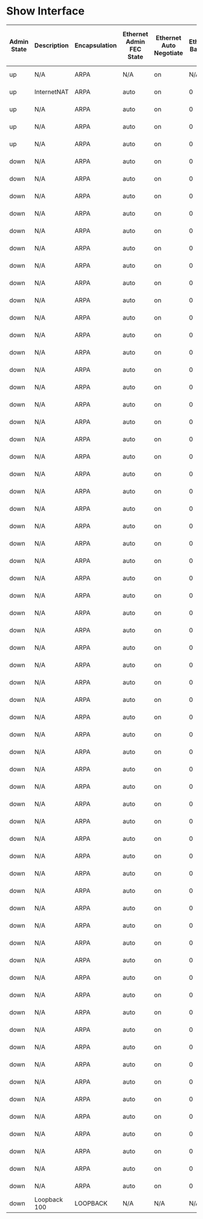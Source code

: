 # Show Interface
| Admin State | Description | Encapsulation | Ethernet Admin FEC State | Ethernet Auto Negotiate | Ethernet Babbles | Ethernet Bad Ethernet | Ethernet Bad Protocol | Ethernet Beacon | Ethernet BIA Address | Ethernet Bandwidth | Ethernet Clear Counters | Ethernet Collisions | Ethernet CRC | Ethernet Deferred | Ethernet Delay | Ethernet Dribble | Ethernet Duplex | Ethernet EEE State | Ethernet Ethertype | Ethernet Frame | Ethernet Giants | Ethernet MAC Address | Ethernet Hardware Description | Ethernet Ignored | Ethernet Input Flow Control | Ethernet Input Interface Down Drops | Ethernet Input Broadcast | Ethernet Input Bytes | Ethernet Input Discard | Ethernet Input Error | Ethernet Input Multicast | Ethernet Input Pause | Ethernet Input Packets | Ethernet Input Rate 1 Bits | Ethernet Input Rate 1 Packets | Ethernet Input Rate 1 Summary Bits | Ethernet Input Rate 1 Summary Packets | Ethernet Input Rate 2 Bits | Ethernet Input Rate 2 Packets | Ethernet Input Rate 2 Summary Bits | Ethernet Input Rate 2 Summary Packets | Ethernet Input Unicast | Ethernet IP Address | Ethernet IP Mask | Ethernet IP Prefix | Ethernet Jumbo Input Packets | Ethernet Jumbo Outpkts | Ethernet Late Collision | Ethernet Link Flapped | Ethernet Load Interval 1 RX | Ethernet Load Interval 1 TX | Ethernet Load Interval 2_RX | Ethernet Load Interval 2 TX | Ethernet Lost Carrier | Ethernet MDIX | Ethernet MTU | Ethernet No Buffer | Ethernet No Carrier | Ethernet Opereration FEC State | Ethernet Output Flow Control | Ethernet Output Broadcast | Ethernet Output Bytes | Ethernet Output Discard | Ethernet Output Error | Ethernet Output Multicast | Ethernet Output Pause | Ethernet Output Packets | Ethernet Output Rate 1 Bits | Ethernet Output Rate 1 Packets | Ethernet Output Rate 1 Summary Bits | Ethernet Output Rate 1 Summary Packets | Ethernet Output Rate 2 Bits | Ethernet Output Rate 2 Packets | Ethernet Output Rate 2 Summary Bits | Ethernet Output Rate 2 Summary Packets | Ethernet Output Unicast | Ethernet Overrun | Ethernet Reliability | Ethernet Reset Control | Ethernet Runts | Ethernet RX Load | Ethernet TX Load | Ethernet Speed | Ethernet Storm Support | Ethernet SWT Monitor | Ethernet Underrun | Ethernet Watchdog | Interface | Medium | Share State | State | Loopback Input Bytes | Loopback Input Compressed | Loopback Input Errors | Loopback Input FIFO | Loopback Input Frame | Loopback Input Multicast | Loopback Input Overrun | Loopback Input Packets | Loopback Output Bytes | Loopback Output Carriers | Loopback Output Collisions | Loopback Output Errors | Loopback Output FIFO | Loopback Output Packets | Loopback Output Underruns | VDC Level Input Average Bits | VDC Level Input Average Packets | VDC Level Input Broadcast | VDC Level Input Bytes | VDC Level Input Multicast | VDC Level Input Packets | VDC Level Input Unicast | VDC Level Output Average Bits | VDC Level Output Average Packets | VDC Level Output Broadcast | VDC Level Output Bytes | VDC Level Output Multicast | VDC Level Output Packets | VDC Level Output Unicast |
| ----------- | ----------- | ------------- | ------------------------ | ----------------------- | ---------------- | --------------------- | --------------------- | --------------- | -------------------- | ------------------ | ----------------------- | ------------------- | ------------ | ----------------- | -------------- | ---------------- | --------------- | ------------------ | ------------------ | -------------- | --------------- | -------------------- | ----------------------------- | ---------------- | --------------------------- | ----------------------------------- | ------------------------ | -------------------- | ---------------------- | -------------------- | ------------------------ | -------------------- | ---------------------- | -------------------------- | ----------------------------- | ---------------------------------- | ------------------------------------- | -------------------------- | ----------------------------- | ---------------------------------- | ------------------------------------- | ---------------------- | ------------------- | ---------------- | ------------------ | ---------------------------- | ---------------------- | ----------------------- | --------------------- | --------------------------- | --------------------------- | --------------------------- | --------------------------- | --------------------- | ------------- | ------------ | ------------------ | ------------------- | ------------------------------ | ---------------------------- | ------------------------- | --------------------- | ----------------------- | --------------------- | ------------------------- | --------------------- | ----------------------- | --------------------------- | ------------------------------ | ----------------------------------- | -------------------------------------- | --------------------------- | ------------------------------ | ----------------------------------- | -------------------------------------- | ----------------------- | ---------------- | -------------------- | ---------------------- | -------------- | ---------------- | ---------------- | -------------- | ---------------------- | -------------------- | ----------------- | ----------------- | --------- | ------ | ----------- | ----- | -------------------- | ------------------------- | --------------------- | ------------------- | -------------------- | ------------------------ | ---------------------- | ---------------------- | --------------------- | ------------------------ | -------------------------- | ---------------------- | -------------------- | ----------------------- | ------------------------- | ---------------------------- | ------------------------------- | ------------------------- | --------------------- | ------------------------- | ----------------------- | ----------------------- | ----------------------------- | -------------------------------- | -------------------------- | ---------------------- | -------------------------- | ------------------------ | ------------------------ |
| up | N/A | ARPA | N/A | on | N/A | N/A | N/A | N/A | 5254.0006.8d3e | 1000000 | N/A | N/A | N/A | N/A | 10 | N/A | full | N/A | 0x0000 | N/A | N/A | 5254.0006.8d3e | Ethernet | N/A | N/A | N/A | N/A | N/A | N/A | N/A | N/A | N/A | N/A | N/A | N/A | N/A | N/A | N/A | N/A | N/A | N/A | N/A | N/A | N/A | N/A | N/A | N/A | N/A | N/A | N/A | N/A | N/A | N/A | N/A | off | 1500 | N/A | N/A | N/A | N/A | N/A | N/A | N/A | N/A | N/A | N/A | N/A | N/A | N/A | N/A | N/A | N/A | N/A | N/A | N/A | N/A | N/A | 255 | N/A | N/A | 1 | 1 | 1000 Mb/s | N/A | N/A | N/A | N/A | mgmt0 | broadcast | N/A | up | N/A | N/A | N/A | N/A | N/A | N/A | N/A | N/A | N/A | N/A | N/A | N/A | N/A | N/A | N/A | 24 | 0 | 0 | 269834 | 1282 | 1282 | 0 | 24 | 0 | 0 | 253097 | 1115 | 1115 | 0 |
| up | InternetNAT | ARPA | auto | on | 0 | 0 | 0 | off | 5206.8d3e.0101 | 1000000 | never | 0 | 0 | 0 | 10 | 0 | full | n/a | 0x8100 | 0 | 0 | 5206.8d3e.1b08 | 100/1000/10000 Ethernet | 0 | off | 0 | 38 | 955789 | 0 | 0 | 0 | 0 | 784 | 81432 | 4 | 81.43 Kbps | 4 pps | 9272 | 0 | 9.27 Kbps | 0 pps | 746 | 192.168.255.138 | 24 | 192.168.255.0 | 174 | 0 | 0 | 18:29:02 | 30 | 30 | 300 | 300 | 0 | off | 1500 | 0 | 0 | off | off | 4 | 341170 | 0 | 0 | 1114 | 0 | 1833 | 3800 | 4 | 3.80 Kbps | 4 pps | 416 | 0 | 416 bps | 0 pps | 715 | 0 | 255 | 1 | 0 | 1 | 1 | 1000 Mb/s | 0 | off | 0 | 0 | Ethernet1/1 | broadcast | Dedicated | up | N/A | N/A | N/A | N/A | N/A | N/A | N/A | N/A | N/A | N/A | N/A | N/A | N/A | N/A | N/A | N/A | N/A | N/A | N/A | N/A | N/A | N/A | N/A | N/A | N/A | N/A | N/A | N/A | N/A |
| up | N/A | ARPA | auto | on | 0 | 0 | 0 | off | 5206.8d3e.0102 | 1000000 | never | 0 | 0 | 0 | 10 | 0 | full | n/a | 0x8100 | 0 | 0 | 5206.8d3e.0102 | 100/1000/10000 Ethernet | 0 | off | 0 | 0 | 0 | 0 | 0 | 0 | 0 | 0 | 0 | 0 | 0 bps | 0 pps | 0 | 0 | 0 bps | 0 pps | 0 | N/A | N/A | N/A | 0 | 0 | 0 | 18:29:01 | 30 | 30 | 300 | 300 | 0 | off | 1500 | 0 | 0 | off | off | 0 | 2262370 | 0 | 0 | 34457 | 0 | 34457 | 216 | 0 | 216 bps | 0 pps | 264 | 0 | 264 bps | 0 pps | 0 | 0 | 255 | 1 | 0 | 1 | 1 | 1000 Mb/s | 0 | off | 0 | 0 | Ethernet1/2 | broadcast | Dedicated | up | N/A | N/A | N/A | N/A | N/A | N/A | N/A | N/A | N/A | N/A | N/A | N/A | N/A | N/A | N/A | N/A | N/A | N/A | N/A | N/A | N/A | N/A | N/A | N/A | N/A | N/A | N/A | N/A | N/A |
| up | N/A | ARPA | auto | on | 0 | 0 | 0 | off | 5206.8d3e.0103 | 1000000 | never | 0 | 0 | 0 | 10 | 0 | full | n/a | 0x8100 | 0 | 0 | 5206.8d3e.0103 | 100/1000/10000 Ethernet | 0 | off | 0 | 0 | 0 | 0 | 0 | 0 | 0 | 0 | 0 | 0 | 0 bps | 0 pps | 0 | 0 | 0 bps | 0 pps | 0 | N/A | N/A | N/A | 0 | 0 | 0 | 18:29:01 | 30 | 30 | 300 | 300 | 0 | off | 1500 | 0 | 0 | off | off | 0 | 2262370 | 0 | 4294967313 | 34457 | 0 | 34457 | 216 | 0 | 216 bps | 0 pps | 264 | 0 | 264 bps | 0 pps | 0 | 0 | 189 | 1 | 0 | 1 | 1 | 1000 Mb/s | 0 | off | 0 | 0 | Ethernet1/3 | broadcast | Dedicated | up | N/A | N/A | N/A | N/A | N/A | N/A | N/A | N/A | N/A | N/A | N/A | N/A | N/A | N/A | N/A | N/A | N/A | N/A | N/A | N/A | N/A | N/A | N/A | N/A | N/A | N/A | N/A | N/A | N/A |
| up | N/A | ARPA | auto | on | 0 | 0 | 0 | off | 5206.8d3e.0104 | 10000000 | never | 0 | 0 | 0 | 10 | 0 | auto | n/a | 0x8100 | 0 | 0 | 5206.8d3e.0104 | 100/1000/10000 Ethernet | 0 | off | 0 | 0 | 0 | 0 | 0 | 0 | 0 | 0 | 0 | 0 | 0 bps | 0 pps | 0 | 0 | 0 bps | 0 pps | 0 | N/A | N/A | N/A | 0 | 0 | 0 | never | 0 | 0 | 0 | 0 | 0 | off | 1500 | 0 | 0 | off | off | 0 | 0 | 0 | 0 | 0 | 0 | 0 | 0 | 0 | 0 bps | 0 pps | 0 | 0 | 0 bps | 0 pps | 0 | 0 | 255 | 0 | 0 | 1 | 1 | auto-speed | 0 | off | 0 | 0 | Ethernet1/4 | broadcast | Dedicated | down | N/A | N/A | N/A | N/A | N/A | N/A | N/A | N/A | N/A | N/A | N/A | N/A | N/A | N/A | N/A | N/A | N/A | N/A | N/A | N/A | N/A | N/A | N/A | N/A | N/A | N/A | N/A | N/A | N/A |
| down | N/A | ARPA | auto | on | 0 | 0 | 0 | off | 5206.8d3e.0105 | 10000000 | never | 0 | 0 | 0 | 10 | 0 | auto | n/a | 0x8100 | 0 | 0 | 5206.8d3e.0105 | 100/1000/10000 Ethernet | 0 | off | 0 | 0 | 0 | 0 | 0 | 0 | 0 | 0 | 0 | 0 | 0 bps | 0 pps | 0 | 0 | 0 bps | 0 pps | 0 | N/A | N/A | N/A | 0 | 0 | 0 | never | 0 | 0 | 0 | 0 | 0 | off | 1500 | 0 | 0 | off | off | 0 | 0 | 0 | 0 | 0 | 0 | 0 | 0 | 0 | 0 bps | 0 pps | 0 | 0 | 0 bps | 0 pps | 0 | 0 | 255 | 0 | 0 | 1 | 1 | auto-speed | 0 | off | 0 | 0 | Ethernet1/5 | broadcast | Dedicated | down | N/A | N/A | N/A | N/A | N/A | N/A | N/A | N/A | N/A | N/A | N/A | N/A | N/A | N/A | N/A | N/A | N/A | N/A | N/A | N/A | N/A | N/A | N/A | N/A | N/A | N/A | N/A | N/A | N/A |
| down | N/A | ARPA | auto | on | 0 | 0 | 0 | off | 5206.8d3e.0106 | 10000000 | never | 0 | 0 | 0 | 10 | 0 | auto | n/a | 0x8100 | 0 | 0 | 5206.8d3e.0106 | 100/1000/10000 Ethernet | 0 | off | 0 | 0 | 0 | 0 | 0 | 0 | 0 | 0 | 0 | 0 | 0 bps | 0 pps | 0 | 0 | 0 bps | 0 pps | 0 | N/A | N/A | N/A | 0 | 0 | 0 | never | 0 | 0 | 0 | 0 | 0 | off | 1500 | 0 | 0 | off | off | 0 | 0 | 0 | 0 | 0 | 0 | 0 | 0 | 0 | 0 bps | 0 pps | 0 | 0 | 0 bps | 0 pps | 0 | 0 | 255 | 0 | 0 | 1 | 1 | auto-speed | 0 | off | 0 | 0 | Ethernet1/6 | broadcast | Dedicated | down | N/A | N/A | N/A | N/A | N/A | N/A | N/A | N/A | N/A | N/A | N/A | N/A | N/A | N/A | N/A | N/A | N/A | N/A | N/A | N/A | N/A | N/A | N/A | N/A | N/A | N/A | N/A | N/A | N/A |
| down | N/A | ARPA | auto | on | 0 | 0 | 0 | off | 5206.8d3e.0107 | 10000000 | never | 0 | 0 | 0 | 10 | 0 | auto | n/a | 0x8100 | 0 | 0 | 5206.8d3e.0107 | 100/1000/10000 Ethernet | 0 | off | 0 | 0 | 0 | 0 | 0 | 0 | 0 | 0 | 0 | 0 | 0 bps | 0 pps | 0 | 0 | 0 bps | 0 pps | 0 | N/A | N/A | N/A | 0 | 0 | 0 | never | 0 | 0 | 0 | 0 | 0 | off | 1500 | 0 | 0 | off | off | 0 | 0 | 0 | 0 | 0 | 0 | 0 | 0 | 0 | 0 bps | 0 pps | 0 | 0 | 0 bps | 0 pps | 0 | 0 | 255 | 0 | 0 | 1 | 1 | auto-speed | 0 | off | 0 | 0 | Ethernet1/7 | broadcast | Dedicated | down | N/A | N/A | N/A | N/A | N/A | N/A | N/A | N/A | N/A | N/A | N/A | N/A | N/A | N/A | N/A | N/A | N/A | N/A | N/A | N/A | N/A | N/A | N/A | N/A | N/A | N/A | N/A | N/A | N/A |
| down | N/A | ARPA | auto | on | 0 | 0 | 0 | off | 5206.8d3e.0108 | 10000000 | never | 0 | 0 | 0 | 10 | 0 | auto | n/a | 0x8100 | 0 | 0 | 5206.8d3e.0108 | 100/1000/10000 Ethernet | 0 | off | 0 | 0 | 0 | 0 | 0 | 0 | 0 | 0 | 0 | 0 | 0 bps | 0 pps | 0 | 0 | 0 bps | 0 pps | 0 | N/A | N/A | N/A | 0 | 0 | 0 | never | 0 | 0 | 0 | 0 | 0 | off | 1500 | 0 | 0 | off | off | 0 | 0 | 0 | 0 | 0 | 0 | 0 | 0 | 0 | 0 bps | 0 pps | 0 | 0 | 0 bps | 0 pps | 0 | 0 | 255 | 0 | 0 | 1 | 1 | auto-speed | 0 | off | 0 | 0 | Ethernet1/8 | broadcast | Dedicated | down | N/A | N/A | N/A | N/A | N/A | N/A | N/A | N/A | N/A | N/A | N/A | N/A | N/A | N/A | N/A | N/A | N/A | N/A | N/A | N/A | N/A | N/A | N/A | N/A | N/A | N/A | N/A | N/A | N/A |
| down | N/A | ARPA | auto | on | 0 | 0 | 0 | off | 5206.8d3e.0109 | 10000000 | never | 0 | 0 | 0 | 10 | 0 | auto | n/a | 0x8100 | 0 | 0 | 5206.8d3e.0109 | 100/1000/10000 Ethernet | 0 | off | 0 | 0 | 0 | 0 | 0 | 0 | 0 | 0 | 0 | 0 | 0 bps | 0 pps | 0 | 0 | 0 bps | 0 pps | 0 | N/A | N/A | N/A | 0 | 0 | 0 | never | 0 | 0 | 0 | 0 | 0 | off | 1500 | 0 | 0 | off | off | 0 | 0 | 0 | 0 | 0 | 0 | 0 | 0 | 0 | 0 bps | 0 pps | 0 | 0 | 0 bps | 0 pps | 0 | 0 | 255 | 0 | 0 | 1 | 1 | auto-speed | 0 | off | 0 | 0 | Ethernet1/9 | broadcast | Dedicated | down | N/A | N/A | N/A | N/A | N/A | N/A | N/A | N/A | N/A | N/A | N/A | N/A | N/A | N/A | N/A | N/A | N/A | N/A | N/A | N/A | N/A | N/A | N/A | N/A | N/A | N/A | N/A | N/A | N/A |
| down | N/A | ARPA | auto | on | 0 | 0 | 0 | off | 5206.8d3e.010a | 10000000 | never | 0 | 0 | 0 | 10 | 0 | auto | n/a | 0x8100 | 0 | 0 | 5206.8d3e.010a | 100/1000/10000 Ethernet | 0 | off | 0 | 0 | 0 | 0 | 0 | 0 | 0 | 0 | 0 | 0 | 0 bps | 0 pps | 0 | 0 | 0 bps | 0 pps | 0 | N/A | N/A | N/A | 0 | 0 | 0 | never | 0 | 0 | 0 | 0 | 0 | off | 1500 | 0 | 0 | off | off | 0 | 0 | 0 | 0 | 0 | 0 | 0 | 0 | 0 | 0 bps | 0 pps | 0 | 0 | 0 bps | 0 pps | 0 | 0 | 255 | 0 | 0 | 1 | 1 | auto-speed | 0 | off | 0 | 0 | Ethernet1/10 | broadcast | Dedicated | down | N/A | N/A | N/A | N/A | N/A | N/A | N/A | N/A | N/A | N/A | N/A | N/A | N/A | N/A | N/A | N/A | N/A | N/A | N/A | N/A | N/A | N/A | N/A | N/A | N/A | N/A | N/A | N/A | N/A |
| down | N/A | ARPA | auto | on | 0 | 0 | 0 | off | 5206.8d3e.010b | 10000000 | never | 0 | 0 | 0 | 10 | 0 | auto | n/a | 0x8100 | 0 | 0 | 5206.8d3e.010b | 100/1000/10000 Ethernet | 0 | off | 0 | 0 | 0 | 0 | 0 | 0 | 0 | 0 | 0 | 0 | 0 bps | 0 pps | 0 | 0 | 0 bps | 0 pps | 0 | N/A | N/A | N/A | 0 | 0 | 0 | never | 0 | 0 | 0 | 0 | 0 | off | 1500 | 0 | 0 | off | off | 0 | 0 | 0 | 0 | 0 | 0 | 0 | 0 | 0 | 0 bps | 0 pps | 0 | 0 | 0 bps | 0 pps | 0 | 0 | 255 | 0 | 0 | 1 | 1 | auto-speed | 0 | off | 0 | 0 | Ethernet1/11 | broadcast | Dedicated | down | N/A | N/A | N/A | N/A | N/A | N/A | N/A | N/A | N/A | N/A | N/A | N/A | N/A | N/A | N/A | N/A | N/A | N/A | N/A | N/A | N/A | N/A | N/A | N/A | N/A | N/A | N/A | N/A | N/A |
| down | N/A | ARPA | auto | on | 0 | 0 | 0 | off | 5206.8d3e.010c | 10000000 | never | 0 | 0 | 0 | 10 | 0 | auto | n/a | 0x8100 | 0 | 0 | 5206.8d3e.010c | 100/1000/10000 Ethernet | 0 | off | 0 | 0 | 0 | 0 | 0 | 0 | 0 | 0 | 0 | 0 | 0 bps | 0 pps | 0 | 0 | 0 bps | 0 pps | 0 | N/A | N/A | N/A | 0 | 0 | 0 | never | 0 | 0 | 0 | 0 | 0 | off | 1500 | 0 | 0 | off | off | 0 | 0 | 0 | 0 | 0 | 0 | 0 | 0 | 0 | 0 bps | 0 pps | 0 | 0 | 0 bps | 0 pps | 0 | 0 | 255 | 0 | 0 | 1 | 1 | auto-speed | 0 | off | 0 | 0 | Ethernet1/12 | broadcast | Dedicated | down | N/A | N/A | N/A | N/A | N/A | N/A | N/A | N/A | N/A | N/A | N/A | N/A | N/A | N/A | N/A | N/A | N/A | N/A | N/A | N/A | N/A | N/A | N/A | N/A | N/A | N/A | N/A | N/A | N/A |
| down | N/A | ARPA | auto | on | 0 | 0 | 0 | off | 5206.8d3e.010d | 10000000 | never | 0 | 0 | 0 | 10 | 0 | auto | n/a | 0x8100 | 0 | 0 | 5206.8d3e.010d | 100/1000/10000 Ethernet | 0 | off | 0 | 0 | 0 | 0 | 0 | 0 | 0 | 0 | 0 | 0 | 0 bps | 0 pps | 0 | 0 | 0 bps | 0 pps | 0 | N/A | N/A | N/A | 0 | 0 | 0 | never | 0 | 0 | 0 | 0 | 0 | off | 1500 | 0 | 0 | off | off | 0 | 0 | 0 | 0 | 0 | 0 | 0 | 0 | 0 | 0 bps | 0 pps | 0 | 0 | 0 bps | 0 pps | 0 | 0 | 255 | 0 | 0 | 1 | 1 | auto-speed | 0 | off | 0 | 0 | Ethernet1/13 | broadcast | Dedicated | down | N/A | N/A | N/A | N/A | N/A | N/A | N/A | N/A | N/A | N/A | N/A | N/A | N/A | N/A | N/A | N/A | N/A | N/A | N/A | N/A | N/A | N/A | N/A | N/A | N/A | N/A | N/A | N/A | N/A |
| down | N/A | ARPA | auto | on | 0 | 0 | 0 | off | 5206.8d3e.010e | 10000000 | never | 0 | 0 | 0 | 10 | 0 | auto | n/a | 0x8100 | 0 | 0 | 5206.8d3e.010e | 100/1000/10000 Ethernet | 0 | off | 0 | 0 | 0 | 0 | 0 | 0 | 0 | 0 | 0 | 0 | 0 bps | 0 pps | 0 | 0 | 0 bps | 0 pps | 0 | N/A | N/A | N/A | 0 | 0 | 0 | never | 0 | 0 | 0 | 0 | 0 | off | 1500 | 0 | 0 | off | off | 0 | 0 | 0 | 0 | 0 | 0 | 0 | 0 | 0 | 0 bps | 0 pps | 0 | 0 | 0 bps | 0 pps | 0 | 0 | 255 | 0 | 0 | 1 | 1 | auto-speed | 0 | off | 0 | 0 | Ethernet1/14 | broadcast | Dedicated | down | N/A | N/A | N/A | N/A | N/A | N/A | N/A | N/A | N/A | N/A | N/A | N/A | N/A | N/A | N/A | N/A | N/A | N/A | N/A | N/A | N/A | N/A | N/A | N/A | N/A | N/A | N/A | N/A | N/A |
| down | N/A | ARPA | auto | on | 0 | 0 | 0 | off | 5206.8d3e.010f | 10000000 | never | 0 | 0 | 0 | 10 | 0 | auto | n/a | 0x8100 | 0 | 0 | 5206.8d3e.010f | 100/1000/10000 Ethernet | 0 | off | 0 | 0 | 0 | 0 | 0 | 0 | 0 | 0 | 0 | 0 | 0 bps | 0 pps | 0 | 0 | 0 bps | 0 pps | 0 | N/A | N/A | N/A | 0 | 0 | 0 | never | 0 | 0 | 0 | 0 | 0 | off | 1500 | 0 | 0 | off | off | 0 | 0 | 0 | 0 | 0 | 0 | 0 | 0 | 0 | 0 bps | 0 pps | 0 | 0 | 0 bps | 0 pps | 0 | 0 | 255 | 0 | 0 | 1 | 1 | auto-speed | 0 | off | 0 | 0 | Ethernet1/15 | broadcast | Dedicated | down | N/A | N/A | N/A | N/A | N/A | N/A | N/A | N/A | N/A | N/A | N/A | N/A | N/A | N/A | N/A | N/A | N/A | N/A | N/A | N/A | N/A | N/A | N/A | N/A | N/A | N/A | N/A | N/A | N/A |
| down | N/A | ARPA | auto | on | 0 | 0 | 0 | off | 5206.8d3e.0110 | 10000000 | never | 0 | 0 | 0 | 10 | 0 | auto | n/a | 0x8100 | 0 | 0 | 5206.8d3e.0110 | 100/1000/10000 Ethernet | 0 | off | 0 | 0 | 0 | 0 | 0 | 0 | 0 | 0 | 0 | 0 | 0 bps | 0 pps | 0 | 0 | 0 bps | 0 pps | 0 | N/A | N/A | N/A | 0 | 0 | 0 | never | 0 | 0 | 0 | 0 | 0 | off | 1500 | 0 | 0 | off | off | 0 | 0 | 0 | 0 | 0 | 0 | 0 | 0 | 0 | 0 bps | 0 pps | 0 | 0 | 0 bps | 0 pps | 0 | 0 | 255 | 0 | 0 | 1 | 1 | auto-speed | 0 | off | 0 | 0 | Ethernet1/16 | broadcast | Dedicated | down | N/A | N/A | N/A | N/A | N/A | N/A | N/A | N/A | N/A | N/A | N/A | N/A | N/A | N/A | N/A | N/A | N/A | N/A | N/A | N/A | N/A | N/A | N/A | N/A | N/A | N/A | N/A | N/A | N/A |
| down | N/A | ARPA | auto | on | 0 | 0 | 0 | off | 5206.8d3e.0111 | 10000000 | never | 0 | 0 | 0 | 10 | 0 | auto | n/a | 0x8100 | 0 | 0 | 5206.8d3e.0111 | 100/1000/10000 Ethernet | 0 | off | 0 | 0 | 0 | 0 | 0 | 0 | 0 | 0 | 0 | 0 | 0 bps | 0 pps | 0 | 0 | 0 bps | 0 pps | 0 | N/A | N/A | N/A | 0 | 0 | 0 | never | 0 | 0 | 0 | 0 | 0 | off | 1500 | 0 | 0 | off | off | 0 | 0 | 0 | 0 | 0 | 0 | 0 | 0 | 0 | 0 bps | 0 pps | 0 | 0 | 0 bps | 0 pps | 0 | 0 | 255 | 0 | 0 | 1 | 1 | auto-speed | 0 | off | 0 | 0 | Ethernet1/17 | broadcast | Dedicated | down | N/A | N/A | N/A | N/A | N/A | N/A | N/A | N/A | N/A | N/A | N/A | N/A | N/A | N/A | N/A | N/A | N/A | N/A | N/A | N/A | N/A | N/A | N/A | N/A | N/A | N/A | N/A | N/A | N/A |
| down | N/A | ARPA | auto | on | 0 | 0 | 0 | off | 5206.8d3e.0112 | 10000000 | never | 0 | 0 | 0 | 10 | 0 | auto | n/a | 0x8100 | 0 | 0 | 5206.8d3e.0112 | 100/1000/10000 Ethernet | 0 | off | 0 | 0 | 0 | 0 | 0 | 0 | 0 | 0 | 0 | 0 | 0 bps | 0 pps | 0 | 0 | 0 bps | 0 pps | 0 | N/A | N/A | N/A | 0 | 0 | 0 | never | 0 | 0 | 0 | 0 | 0 | off | 1500 | 0 | 0 | off | off | 0 | 0 | 0 | 0 | 0 | 0 | 0 | 0 | 0 | 0 bps | 0 pps | 0 | 0 | 0 bps | 0 pps | 0 | 0 | 255 | 0 | 0 | 1 | 1 | auto-speed | 0 | off | 0 | 0 | Ethernet1/18 | broadcast | Dedicated | down | N/A | N/A | N/A | N/A | N/A | N/A | N/A | N/A | N/A | N/A | N/A | N/A | N/A | N/A | N/A | N/A | N/A | N/A | N/A | N/A | N/A | N/A | N/A | N/A | N/A | N/A | N/A | N/A | N/A |
| down | N/A | ARPA | auto | on | 0 | 0 | 0 | off | 5206.8d3e.0113 | 10000000 | never | 0 | 0 | 0 | 10 | 0 | auto | n/a | 0x8100 | 0 | 0 | 5206.8d3e.0113 | 100/1000/10000 Ethernet | 0 | off | 0 | 0 | 0 | 0 | 0 | 0 | 0 | 0 | 0 | 0 | 0 bps | 0 pps | 0 | 0 | 0 bps | 0 pps | 0 | N/A | N/A | N/A | 0 | 0 | 0 | never | 0 | 0 | 0 | 0 | 0 | off | 1500 | 0 | 0 | off | off | 0 | 0 | 0 | 0 | 0 | 0 | 0 | 0 | 0 | 0 bps | 0 pps | 0 | 0 | 0 bps | 0 pps | 0 | 0 | 255 | 0 | 0 | 1 | 1 | auto-speed | 0 | off | 0 | 0 | Ethernet1/19 | broadcast | Dedicated | down | N/A | N/A | N/A | N/A | N/A | N/A | N/A | N/A | N/A | N/A | N/A | N/A | N/A | N/A | N/A | N/A | N/A | N/A | N/A | N/A | N/A | N/A | N/A | N/A | N/A | N/A | N/A | N/A | N/A |
| down | N/A | ARPA | auto | on | 0 | 0 | 0 | off | 5206.8d3e.0114 | 10000000 | never | 0 | 0 | 0 | 10 | 0 | auto | n/a | 0x8100 | 0 | 0 | 5206.8d3e.0114 | 100/1000/10000 Ethernet | 0 | off | 0 | 0 | 0 | 0 | 0 | 0 | 0 | 0 | 0 | 0 | 0 bps | 0 pps | 0 | 0 | 0 bps | 0 pps | 0 | N/A | N/A | N/A | 0 | 0 | 0 | never | 0 | 0 | 0 | 0 | 0 | off | 1500 | 0 | 0 | off | off | 0 | 0 | 0 | 0 | 0 | 0 | 0 | 0 | 0 | 0 bps | 0 pps | 0 | 0 | 0 bps | 0 pps | 0 | 0 | 255 | 0 | 0 | 1 | 1 | auto-speed | 0 | off | 0 | 0 | Ethernet1/20 | broadcast | Dedicated | down | N/A | N/A | N/A | N/A | N/A | N/A | N/A | N/A | N/A | N/A | N/A | N/A | N/A | N/A | N/A | N/A | N/A | N/A | N/A | N/A | N/A | N/A | N/A | N/A | N/A | N/A | N/A | N/A | N/A |
| down | N/A | ARPA | auto | on | 0 | 0 | 0 | off | 5206.8d3e.0115 | 10000000 | never | 0 | 0 | 0 | 10 | 0 | auto | n/a | 0x8100 | 0 | 0 | 5206.8d3e.0115 | 100/1000/10000 Ethernet | 0 | off | 0 | 0 | 0 | 0 | 0 | 0 | 0 | 0 | 0 | 0 | 0 bps | 0 pps | 0 | 0 | 0 bps | 0 pps | 0 | N/A | N/A | N/A | 0 | 0 | 0 | never | 0 | 0 | 0 | 0 | 0 | off | 1500 | 0 | 0 | off | off | 0 | 0 | 0 | 0 | 0 | 0 | 0 | 0 | 0 | 0 bps | 0 pps | 0 | 0 | 0 bps | 0 pps | 0 | 0 | 255 | 0 | 0 | 1 | 1 | auto-speed | 0 | off | 0 | 0 | Ethernet1/21 | broadcast | Dedicated | down | N/A | N/A | N/A | N/A | N/A | N/A | N/A | N/A | N/A | N/A | N/A | N/A | N/A | N/A | N/A | N/A | N/A | N/A | N/A | N/A | N/A | N/A | N/A | N/A | N/A | N/A | N/A | N/A | N/A |
| down | N/A | ARPA | auto | on | 0 | 0 | 0 | off | 5206.8d3e.0116 | 10000000 | never | 0 | 0 | 0 | 10 | 0 | auto | n/a | 0x8100 | 0 | 0 | 5206.8d3e.0116 | 100/1000/10000 Ethernet | 0 | off | 0 | 0 | 0 | 0 | 0 | 0 | 0 | 0 | 0 | 0 | 0 bps | 0 pps | 0 | 0 | 0 bps | 0 pps | 0 | N/A | N/A | N/A | 0 | 0 | 0 | never | 0 | 0 | 0 | 0 | 0 | off | 1500 | 0 | 0 | off | off | 0 | 0 | 0 | 0 | 0 | 0 | 0 | 0 | 0 | 0 bps | 0 pps | 0 | 0 | 0 bps | 0 pps | 0 | 0 | 255 | 0 | 0 | 1 | 1 | auto-speed | 0 | off | 0 | 0 | Ethernet1/22 | broadcast | Dedicated | down | N/A | N/A | N/A | N/A | N/A | N/A | N/A | N/A | N/A | N/A | N/A | N/A | N/A | N/A | N/A | N/A | N/A | N/A | N/A | N/A | N/A | N/A | N/A | N/A | N/A | N/A | N/A | N/A | N/A |
| down | N/A | ARPA | auto | on | 0 | 0 | 0 | off | 5206.8d3e.0117 | 10000000 | never | 0 | 0 | 0 | 10 | 0 | auto | n/a | 0x8100 | 0 | 0 | 5206.8d3e.0117 | 100/1000/10000 Ethernet | 0 | off | 0 | 0 | 0 | 0 | 0 | 0 | 0 | 0 | 0 | 0 | 0 bps | 0 pps | 0 | 0 | 0 bps | 0 pps | 0 | N/A | N/A | N/A | 0 | 0 | 0 | never | 0 | 0 | 0 | 0 | 0 | off | 1500 | 0 | 0 | off | off | 0 | 0 | 0 | 0 | 0 | 0 | 0 | 0 | 0 | 0 bps | 0 pps | 0 | 0 | 0 bps | 0 pps | 0 | 0 | 255 | 0 | 0 | 1 | 1 | auto-speed | 0 | off | 0 | 0 | Ethernet1/23 | broadcast | Dedicated | down | N/A | N/A | N/A | N/A | N/A | N/A | N/A | N/A | N/A | N/A | N/A | N/A | N/A | N/A | N/A | N/A | N/A | N/A | N/A | N/A | N/A | N/A | N/A | N/A | N/A | N/A | N/A | N/A | N/A |
| down | N/A | ARPA | auto | on | 0 | 0 | 0 | off | 5206.8d3e.0118 | 10000000 | never | 0 | 0 | 0 | 10 | 0 | auto | n/a | 0x8100 | 0 | 0 | 5206.8d3e.0118 | 100/1000/10000 Ethernet | 0 | off | 0 | 0 | 0 | 0 | 0 | 0 | 0 | 0 | 0 | 0 | 0 bps | 0 pps | 0 | 0 | 0 bps | 0 pps | 0 | N/A | N/A | N/A | 0 | 0 | 0 | never | 0 | 0 | 0 | 0 | 0 | off | 1500 | 0 | 0 | off | off | 0 | 0 | 0 | 0 | 0 | 0 | 0 | 0 | 0 | 0 bps | 0 pps | 0 | 0 | 0 bps | 0 pps | 0 | 0 | 255 | 0 | 0 | 1 | 1 | auto-speed | 0 | off | 0 | 0 | Ethernet1/24 | broadcast | Dedicated | down | N/A | N/A | N/A | N/A | N/A | N/A | N/A | N/A | N/A | N/A | N/A | N/A | N/A | N/A | N/A | N/A | N/A | N/A | N/A | N/A | N/A | N/A | N/A | N/A | N/A | N/A | N/A | N/A | N/A |
| down | N/A | ARPA | auto | on | 0 | 0 | 0 | off | 5206.8d3e.0119 | 10000000 | never | 0 | 0 | 0 | 10 | 0 | auto | n/a | 0x8100 | 0 | 0 | 5206.8d3e.0119 | 100/1000/10000 Ethernet | 0 | off | 0 | 0 | 0 | 0 | 0 | 0 | 0 | 0 | 0 | 0 | 0 bps | 0 pps | 0 | 0 | 0 bps | 0 pps | 0 | N/A | N/A | N/A | 0 | 0 | 0 | never | 0 | 0 | 0 | 0 | 0 | off | 1500 | 0 | 0 | off | off | 0 | 0 | 0 | 0 | 0 | 0 | 0 | 0 | 0 | 0 bps | 0 pps | 0 | 0 | 0 bps | 0 pps | 0 | 0 | 255 | 0 | 0 | 1 | 1 | auto-speed | 0 | off | 0 | 0 | Ethernet1/25 | broadcast | Dedicated | down | N/A | N/A | N/A | N/A | N/A | N/A | N/A | N/A | N/A | N/A | N/A | N/A | N/A | N/A | N/A | N/A | N/A | N/A | N/A | N/A | N/A | N/A | N/A | N/A | N/A | N/A | N/A | N/A | N/A |
| down | N/A | ARPA | auto | on | 0 | 0 | 0 | off | 5206.8d3e.011a | 10000000 | never | 0 | 0 | 0 | 10 | 0 | auto | n/a | 0x8100 | 0 | 0 | 5206.8d3e.011a | 100/1000/10000 Ethernet | 0 | off | 0 | 0 | 0 | 0 | 0 | 0 | 0 | 0 | 0 | 0 | 0 bps | 0 pps | 0 | 0 | 0 bps | 0 pps | 0 | N/A | N/A | N/A | 0 | 0 | 0 | never | 0 | 0 | 0 | 0 | 0 | off | 1500 | 0 | 0 | off | off | 0 | 0 | 0 | 0 | 0 | 0 | 0 | 0 | 0 | 0 bps | 0 pps | 0 | 0 | 0 bps | 0 pps | 0 | 0 | 255 | 0 | 0 | 1 | 1 | auto-speed | 0 | off | 0 | 0 | Ethernet1/26 | broadcast | Dedicated | down | N/A | N/A | N/A | N/A | N/A | N/A | N/A | N/A | N/A | N/A | N/A | N/A | N/A | N/A | N/A | N/A | N/A | N/A | N/A | N/A | N/A | N/A | N/A | N/A | N/A | N/A | N/A | N/A | N/A |
| down | N/A | ARPA | auto | on | 0 | 0 | 0 | off | 5206.8d3e.011b | 10000000 | never | 0 | 0 | 0 | 10 | 0 | auto | n/a | 0x8100 | 0 | 0 | 5206.8d3e.011b | 100/1000/10000 Ethernet | 0 | off | 0 | 0 | 0 | 0 | 0 | 0 | 0 | 0 | 0 | 0 | 0 bps | 0 pps | 0 | 0 | 0 bps | 0 pps | 0 | N/A | N/A | N/A | 0 | 0 | 0 | never | 0 | 0 | 0 | 0 | 0 | off | 1500 | 0 | 0 | off | off | 0 | 0 | 0 | 0 | 0 | 0 | 0 | 0 | 0 | 0 bps | 0 pps | 0 | 0 | 0 bps | 0 pps | 0 | 0 | 255 | 0 | 0 | 1 | 1 | auto-speed | 0 | off | 0 | 0 | Ethernet1/27 | broadcast | Dedicated | down | N/A | N/A | N/A | N/A | N/A | N/A | N/A | N/A | N/A | N/A | N/A | N/A | N/A | N/A | N/A | N/A | N/A | N/A | N/A | N/A | N/A | N/A | N/A | N/A | N/A | N/A | N/A | N/A | N/A |
| down | N/A | ARPA | auto | on | 0 | 0 | 0 | off | 5206.8d3e.011c | 10000000 | never | 0 | 0 | 0 | 10 | 0 | auto | n/a | 0x8100 | 0 | 0 | 5206.8d3e.011c | 100/1000/10000 Ethernet | 0 | off | 0 | 0 | 0 | 0 | 0 | 0 | 0 | 0 | 0 | 0 | 0 bps | 0 pps | 0 | 0 | 0 bps | 0 pps | 0 | N/A | N/A | N/A | 0 | 0 | 0 | never | 0 | 0 | 0 | 0 | 0 | off | 1500 | 0 | 0 | off | off | 0 | 0 | 0 | 0 | 0 | 0 | 0 | 0 | 0 | 0 bps | 0 pps | 0 | 0 | 0 bps | 0 pps | 0 | 0 | 255 | 0 | 0 | 1 | 1 | auto-speed | 0 | off | 0 | 0 | Ethernet1/28 | broadcast | Dedicated | down | N/A | N/A | N/A | N/A | N/A | N/A | N/A | N/A | N/A | N/A | N/A | N/A | N/A | N/A | N/A | N/A | N/A | N/A | N/A | N/A | N/A | N/A | N/A | N/A | N/A | N/A | N/A | N/A | N/A |
| down | N/A | ARPA | auto | on | 0 | 0 | 0 | off | 5206.8d3e.011d | 10000000 | never | 0 | 0 | 0 | 10 | 0 | auto | n/a | 0x8100 | 0 | 0 | 5206.8d3e.011d | 100/1000/10000 Ethernet | 0 | off | 0 | 0 | 0 | 0 | 0 | 0 | 0 | 0 | 0 | 0 | 0 bps | 0 pps | 0 | 0 | 0 bps | 0 pps | 0 | N/A | N/A | N/A | 0 | 0 | 0 | never | 0 | 0 | 0 | 0 | 0 | off | 1500 | 0 | 0 | off | off | 0 | 0 | 0 | 0 | 0 | 0 | 0 | 0 | 0 | 0 bps | 0 pps | 0 | 0 | 0 bps | 0 pps | 0 | 0 | 255 | 0 | 0 | 1 | 1 | auto-speed | 0 | off | 0 | 0 | Ethernet1/29 | broadcast | Dedicated | down | N/A | N/A | N/A | N/A | N/A | N/A | N/A | N/A | N/A | N/A | N/A | N/A | N/A | N/A | N/A | N/A | N/A | N/A | N/A | N/A | N/A | N/A | N/A | N/A | N/A | N/A | N/A | N/A | N/A |
| down | N/A | ARPA | auto | on | 0 | 0 | 0 | off | 5206.8d3e.011e | 10000000 | never | 0 | 0 | 0 | 10 | 0 | auto | n/a | 0x8100 | 0 | 0 | 5206.8d3e.011e | 100/1000/10000 Ethernet | 0 | off | 0 | 0 | 0 | 0 | 0 | 0 | 0 | 0 | 0 | 0 | 0 bps | 0 pps | 0 | 0 | 0 bps | 0 pps | 0 | N/A | N/A | N/A | 0 | 0 | 0 | never | 0 | 0 | 0 | 0 | 0 | off | 1500 | 0 | 0 | off | off | 0 | 0 | 0 | 0 | 0 | 0 | 0 | 0 | 0 | 0 bps | 0 pps | 0 | 0 | 0 bps | 0 pps | 0 | 0 | 255 | 0 | 0 | 1 | 1 | auto-speed | 0 | off | 0 | 0 | Ethernet1/30 | broadcast | Dedicated | down | N/A | N/A | N/A | N/A | N/A | N/A | N/A | N/A | N/A | N/A | N/A | N/A | N/A | N/A | N/A | N/A | N/A | N/A | N/A | N/A | N/A | N/A | N/A | N/A | N/A | N/A | N/A | N/A | N/A |
| down | N/A | ARPA | auto | on | 0 | 0 | 0 | off | 5206.8d3e.011f | 10000000 | never | 0 | 0 | 0 | 10 | 0 | auto | n/a | 0x8100 | 0 | 0 | 5206.8d3e.011f | 100/1000/10000 Ethernet | 0 | off | 0 | 0 | 0 | 0 | 0 | 0 | 0 | 0 | 0 | 0 | 0 bps | 0 pps | 0 | 0 | 0 bps | 0 pps | 0 | N/A | N/A | N/A | 0 | 0 | 0 | never | 0 | 0 | 0 | 0 | 0 | off | 1500 | 0 | 0 | off | off | 0 | 0 | 0 | 0 | 0 | 0 | 0 | 0 | 0 | 0 bps | 0 pps | 0 | 0 | 0 bps | 0 pps | 0 | 0 | 255 | 0 | 0 | 1 | 1 | auto-speed | 0 | off | 0 | 0 | Ethernet1/31 | broadcast | Dedicated | down | N/A | N/A | N/A | N/A | N/A | N/A | N/A | N/A | N/A | N/A | N/A | N/A | N/A | N/A | N/A | N/A | N/A | N/A | N/A | N/A | N/A | N/A | N/A | N/A | N/A | N/A | N/A | N/A | N/A |
| down | N/A | ARPA | auto | on | 0 | 0 | 0 | off | 5206.8d3e.0120 | 10000000 | never | 0 | 0 | 0 | 10 | 0 | auto | n/a | 0x8100 | 0 | 0 | 5206.8d3e.0120 | 100/1000/10000 Ethernet | 0 | off | 0 | 0 | 0 | 0 | 0 | 0 | 0 | 0 | 0 | 0 | 0 bps | 0 pps | 0 | 0 | 0 bps | 0 pps | 0 | N/A | N/A | N/A | 0 | 0 | 0 | never | 0 | 0 | 0 | 0 | 0 | off | 1500 | 0 | 0 | off | off | 0 | 0 | 0 | 0 | 0 | 0 | 0 | 0 | 0 | 0 bps | 0 pps | 0 | 0 | 0 bps | 0 pps | 0 | 0 | 255 | 0 | 0 | 1 | 1 | auto-speed | 0 | off | 0 | 0 | Ethernet1/32 | broadcast | Dedicated | down | N/A | N/A | N/A | N/A | N/A | N/A | N/A | N/A | N/A | N/A | N/A | N/A | N/A | N/A | N/A | N/A | N/A | N/A | N/A | N/A | N/A | N/A | N/A | N/A | N/A | N/A | N/A | N/A | N/A |
| down | N/A | ARPA | auto | on | 0 | 0 | 0 | off | 5206.8d3e.0121 | 10000000 | never | 0 | 0 | 0 | 10 | 0 | auto | n/a | 0x8100 | 0 | 0 | 5206.8d3e.0121 | 100/1000/10000 Ethernet | 0 | off | 0 | 0 | 0 | 0 | 0 | 0 | 0 | 0 | 0 | 0 | 0 bps | 0 pps | 0 | 0 | 0 bps | 0 pps | 0 | N/A | N/A | N/A | 0 | 0 | 0 | never | 0 | 0 | 0 | 0 | 0 | off | 1500 | 0 | 0 | off | off | 0 | 0 | 0 | 0 | 0 | 0 | 0 | 0 | 0 | 0 bps | 0 pps | 0 | 0 | 0 bps | 0 pps | 0 | 0 | 255 | 0 | 0 | 1 | 1 | auto-speed | 0 | off | 0 | 0 | Ethernet1/33 | broadcast | Dedicated | down | N/A | N/A | N/A | N/A | N/A | N/A | N/A | N/A | N/A | N/A | N/A | N/A | N/A | N/A | N/A | N/A | N/A | N/A | N/A | N/A | N/A | N/A | N/A | N/A | N/A | N/A | N/A | N/A | N/A |
| down | N/A | ARPA | auto | on | 0 | 0 | 0 | off | 5206.8d3e.0122 | 10000000 | never | 0 | 0 | 0 | 10 | 0 | auto | n/a | 0x8100 | 0 | 0 | 5206.8d3e.0122 | 100/1000/10000 Ethernet | 0 | off | 0 | 0 | 0 | 0 | 0 | 0 | 0 | 0 | 0 | 0 | 0 bps | 0 pps | 0 | 0 | 0 bps | 0 pps | 0 | N/A | N/A | N/A | 0 | 0 | 0 | never | 0 | 0 | 0 | 0 | 0 | off | 1500 | 0 | 0 | off | off | 0 | 0 | 0 | 0 | 0 | 0 | 0 | 0 | 0 | 0 bps | 0 pps | 0 | 0 | 0 bps | 0 pps | 0 | 0 | 255 | 0 | 0 | 1 | 1 | auto-speed | 0 | off | 0 | 0 | Ethernet1/34 | broadcast | Dedicated | down | N/A | N/A | N/A | N/A | N/A | N/A | N/A | N/A | N/A | N/A | N/A | N/A | N/A | N/A | N/A | N/A | N/A | N/A | N/A | N/A | N/A | N/A | N/A | N/A | N/A | N/A | N/A | N/A | N/A |
| down | N/A | ARPA | auto | on | 0 | 0 | 0 | off | 5206.8d3e.0123 | 10000000 | never | 0 | 0 | 0 | 10 | 0 | auto | n/a | 0x8100 | 0 | 0 | 5206.8d3e.0123 | 100/1000/10000 Ethernet | 0 | off | 0 | 0 | 0 | 0 | 0 | 0 | 0 | 0 | 0 | 0 | 0 bps | 0 pps | 0 | 0 | 0 bps | 0 pps | 0 | N/A | N/A | N/A | 0 | 0 | 0 | never | 0 | 0 | 0 | 0 | 0 | off | 1500 | 0 | 0 | off | off | 0 | 0 | 0 | 0 | 0 | 0 | 0 | 0 | 0 | 0 bps | 0 pps | 0 | 0 | 0 bps | 0 pps | 0 | 0 | 255 | 0 | 0 | 1 | 1 | auto-speed | 0 | off | 0 | 0 | Ethernet1/35 | broadcast | Dedicated | down | N/A | N/A | N/A | N/A | N/A | N/A | N/A | N/A | N/A | N/A | N/A | N/A | N/A | N/A | N/A | N/A | N/A | N/A | N/A | N/A | N/A | N/A | N/A | N/A | N/A | N/A | N/A | N/A | N/A |
| down | N/A | ARPA | auto | on | 0 | 0 | 0 | off | 5206.8d3e.0124 | 10000000 | never | 0 | 0 | 0 | 10 | 0 | auto | n/a | 0x8100 | 0 | 0 | 5206.8d3e.0124 | 100/1000/10000 Ethernet | 0 | off | 0 | 0 | 0 | 0 | 0 | 0 | 0 | 0 | 0 | 0 | 0 bps | 0 pps | 0 | 0 | 0 bps | 0 pps | 0 | N/A | N/A | N/A | 0 | 0 | 0 | never | 0 | 0 | 0 | 0 | 0 | off | 1500 | 0 | 0 | off | off | 0 | 0 | 0 | 0 | 0 | 0 | 0 | 0 | 0 | 0 bps | 0 pps | 0 | 0 | 0 bps | 0 pps | 0 | 0 | 255 | 0 | 0 | 1 | 1 | auto-speed | 0 | off | 0 | 0 | Ethernet1/36 | broadcast | Dedicated | down | N/A | N/A | N/A | N/A | N/A | N/A | N/A | N/A | N/A | N/A | N/A | N/A | N/A | N/A | N/A | N/A | N/A | N/A | N/A | N/A | N/A | N/A | N/A | N/A | N/A | N/A | N/A | N/A | N/A |
| down | N/A | ARPA | auto | on | 0 | 0 | 0 | off | 5206.8d3e.0125 | 10000000 | never | 0 | 0 | 0 | 10 | 0 | auto | n/a | 0x8100 | 0 | 0 | 5206.8d3e.0125 | 100/1000/10000 Ethernet | 0 | off | 0 | 0 | 0 | 0 | 0 | 0 | 0 | 0 | 0 | 0 | 0 bps | 0 pps | 0 | 0 | 0 bps | 0 pps | 0 | N/A | N/A | N/A | 0 | 0 | 0 | never | 0 | 0 | 0 | 0 | 0 | off | 1500 | 0 | 0 | off | off | 0 | 0 | 0 | 0 | 0 | 0 | 0 | 0 | 0 | 0 bps | 0 pps | 0 | 0 | 0 bps | 0 pps | 0 | 0 | 255 | 0 | 0 | 1 | 1 | auto-speed | 0 | off | 0 | 0 | Ethernet1/37 | broadcast | Dedicated | down | N/A | N/A | N/A | N/A | N/A | N/A | N/A | N/A | N/A | N/A | N/A | N/A | N/A | N/A | N/A | N/A | N/A | N/A | N/A | N/A | N/A | N/A | N/A | N/A | N/A | N/A | N/A | N/A | N/A |
| down | N/A | ARPA | auto | on | 0 | 0 | 0 | off | 5206.8d3e.0126 | 10000000 | never | 0 | 0 | 0 | 10 | 0 | auto | n/a | 0x8100 | 0 | 0 | 5206.8d3e.0126 | 100/1000/10000 Ethernet | 0 | off | 0 | 0 | 0 | 0 | 0 | 0 | 0 | 0 | 0 | 0 | 0 bps | 0 pps | 0 | 0 | 0 bps | 0 pps | 0 | N/A | N/A | N/A | 0 | 0 | 0 | never | 0 | 0 | 0 | 0 | 0 | off | 1500 | 0 | 0 | off | off | 0 | 0 | 0 | 0 | 0 | 0 | 0 | 0 | 0 | 0 bps | 0 pps | 0 | 0 | 0 bps | 0 pps | 0 | 0 | 255 | 0 | 0 | 1 | 1 | auto-speed | 0 | off | 0 | 0 | Ethernet1/38 | broadcast | Dedicated | down | N/A | N/A | N/A | N/A | N/A | N/A | N/A | N/A | N/A | N/A | N/A | N/A | N/A | N/A | N/A | N/A | N/A | N/A | N/A | N/A | N/A | N/A | N/A | N/A | N/A | N/A | N/A | N/A | N/A |
| down | N/A | ARPA | auto | on | 0 | 0 | 0 | off | 5206.8d3e.0127 | 10000000 | never | 0 | 0 | 0 | 10 | 0 | auto | n/a | 0x8100 | 0 | 0 | 5206.8d3e.0127 | 100/1000/10000 Ethernet | 0 | off | 0 | 0 | 0 | 0 | 0 | 0 | 0 | 0 | 0 | 0 | 0 bps | 0 pps | 0 | 0 | 0 bps | 0 pps | 0 | N/A | N/A | N/A | 0 | 0 | 0 | never | 0 | 0 | 0 | 0 | 0 | off | 1500 | 0 | 0 | off | off | 0 | 0 | 0 | 0 | 0 | 0 | 0 | 0 | 0 | 0 bps | 0 pps | 0 | 0 | 0 bps | 0 pps | 0 | 0 | 255 | 0 | 0 | 1 | 1 | auto-speed | 0 | off | 0 | 0 | Ethernet1/39 | broadcast | Dedicated | down | N/A | N/A | N/A | N/A | N/A | N/A | N/A | N/A | N/A | N/A | N/A | N/A | N/A | N/A | N/A | N/A | N/A | N/A | N/A | N/A | N/A | N/A | N/A | N/A | N/A | N/A | N/A | N/A | N/A |
| down | N/A | ARPA | auto | on | 0 | 0 | 0 | off | 5206.8d3e.0128 | 10000000 | never | 0 | 0 | 0 | 10 | 0 | auto | n/a | 0x8100 | 0 | 0 | 5206.8d3e.0128 | 100/1000/10000 Ethernet | 0 | off | 0 | 0 | 0 | 0 | 0 | 0 | 0 | 0 | 0 | 0 | 0 bps | 0 pps | 0 | 0 | 0 bps | 0 pps | 0 | N/A | N/A | N/A | 0 | 0 | 0 | never | 0 | 0 | 0 | 0 | 0 | off | 1500 | 0 | 0 | off | off | 0 | 0 | 0 | 0 | 0 | 0 | 0 | 0 | 0 | 0 bps | 0 pps | 0 | 0 | 0 bps | 0 pps | 0 | 0 | 255 | 0 | 0 | 1 | 1 | auto-speed | 0 | off | 0 | 0 | Ethernet1/40 | broadcast | Dedicated | down | N/A | N/A | N/A | N/A | N/A | N/A | N/A | N/A | N/A | N/A | N/A | N/A | N/A | N/A | N/A | N/A | N/A | N/A | N/A | N/A | N/A | N/A | N/A | N/A | N/A | N/A | N/A | N/A | N/A |
| down | N/A | ARPA | auto | on | 0 | 0 | 0 | off | 5206.8d3e.0129 | 10000000 | never | 0 | 0 | 0 | 10 | 0 | auto | n/a | 0x8100 | 0 | 0 | 5206.8d3e.0129 | 100/1000/10000 Ethernet | 0 | off | 0 | 0 | 0 | 0 | 0 | 0 | 0 | 0 | 0 | 0 | 0 bps | 0 pps | 0 | 0 | 0 bps | 0 pps | 0 | N/A | N/A | N/A | 0 | 0 | 0 | never | 0 | 0 | 0 | 0 | 0 | off | 1500 | 0 | 0 | off | off | 0 | 0 | 0 | 0 | 0 | 0 | 0 | 0 | 0 | 0 bps | 0 pps | 0 | 0 | 0 bps | 0 pps | 0 | 0 | 255 | 0 | 0 | 1 | 1 | auto-speed | 0 | off | 0 | 0 | Ethernet1/41 | broadcast | Dedicated | down | N/A | N/A | N/A | N/A | N/A | N/A | N/A | N/A | N/A | N/A | N/A | N/A | N/A | N/A | N/A | N/A | N/A | N/A | N/A | N/A | N/A | N/A | N/A | N/A | N/A | N/A | N/A | N/A | N/A |
| down | N/A | ARPA | auto | on | 0 | 0 | 0 | off | 5206.8d3e.012a | 10000000 | never | 0 | 0 | 0 | 10 | 0 | auto | n/a | 0x8100 | 0 | 0 | 5206.8d3e.012a | 100/1000/10000 Ethernet | 0 | off | 0 | 0 | 0 | 0 | 0 | 0 | 0 | 0 | 0 | 0 | 0 bps | 0 pps | 0 | 0 | 0 bps | 0 pps | 0 | N/A | N/A | N/A | 0 | 0 | 0 | never | 0 | 0 | 0 | 0 | 0 | off | 1500 | 0 | 0 | off | off | 0 | 0 | 0 | 0 | 0 | 0 | 0 | 0 | 0 | 0 bps | 0 pps | 0 | 0 | 0 bps | 0 pps | 0 | 0 | 255 | 0 | 0 | 1 | 1 | auto-speed | 0 | off | 0 | 0 | Ethernet1/42 | broadcast | Dedicated | down | N/A | N/A | N/A | N/A | N/A | N/A | N/A | N/A | N/A | N/A | N/A | N/A | N/A | N/A | N/A | N/A | N/A | N/A | N/A | N/A | N/A | N/A | N/A | N/A | N/A | N/A | N/A | N/A | N/A |
| down | N/A | ARPA | auto | on | 0 | 0 | 0 | off | 5206.8d3e.012b | 10000000 | never | 0 | 0 | 0 | 10 | 0 | auto | n/a | 0x8100 | 0 | 0 | 5206.8d3e.012b | 100/1000/10000 Ethernet | 0 | off | 0 | 0 | 0 | 0 | 0 | 0 | 0 | 0 | 0 | 0 | 0 bps | 0 pps | 0 | 0 | 0 bps | 0 pps | 0 | N/A | N/A | N/A | 0 | 0 | 0 | never | 0 | 0 | 0 | 0 | 0 | off | 1500 | 0 | 0 | off | off | 0 | 0 | 0 | 0 | 0 | 0 | 0 | 0 | 0 | 0 bps | 0 pps | 0 | 0 | 0 bps | 0 pps | 0 | 0 | 255 | 0 | 0 | 1 | 1 | auto-speed | 0 | off | 0 | 0 | Ethernet1/43 | broadcast | Dedicated | down | N/A | N/A | N/A | N/A | N/A | N/A | N/A | N/A | N/A | N/A | N/A | N/A | N/A | N/A | N/A | N/A | N/A | N/A | N/A | N/A | N/A | N/A | N/A | N/A | N/A | N/A | N/A | N/A | N/A |
| down | N/A | ARPA | auto | on | 0 | 0 | 0 | off | 5206.8d3e.012c | 10000000 | never | 0 | 0 | 0 | 10 | 0 | auto | n/a | 0x8100 | 0 | 0 | 5206.8d3e.012c | 100/1000/10000 Ethernet | 0 | off | 0 | 0 | 0 | 0 | 0 | 0 | 0 | 0 | 0 | 0 | 0 bps | 0 pps | 0 | 0 | 0 bps | 0 pps | 0 | N/A | N/A | N/A | 0 | 0 | 0 | never | 0 | 0 | 0 | 0 | 0 | off | 1500 | 0 | 0 | off | off | 0 | 0 | 0 | 0 | 0 | 0 | 0 | 0 | 0 | 0 bps | 0 pps | 0 | 0 | 0 bps | 0 pps | 0 | 0 | 255 | 0 | 0 | 1 | 1 | auto-speed | 0 | off | 0 | 0 | Ethernet1/44 | broadcast | Dedicated | down | N/A | N/A | N/A | N/A | N/A | N/A | N/A | N/A | N/A | N/A | N/A | N/A | N/A | N/A | N/A | N/A | N/A | N/A | N/A | N/A | N/A | N/A | N/A | N/A | N/A | N/A | N/A | N/A | N/A |
| down | N/A | ARPA | auto | on | 0 | 0 | 0 | off | 5206.8d3e.012d | 10000000 | never | 0 | 0 | 0 | 10 | 0 | auto | n/a | 0x8100 | 0 | 0 | 5206.8d3e.012d | 100/1000/10000 Ethernet | 0 | off | 0 | 0 | 0 | 0 | 0 | 0 | 0 | 0 | 0 | 0 | 0 bps | 0 pps | 0 | 0 | 0 bps | 0 pps | 0 | N/A | N/A | N/A | 0 | 0 | 0 | never | 0 | 0 | 0 | 0 | 0 | off | 1500 | 0 | 0 | off | off | 0 | 0 | 0 | 0 | 0 | 0 | 0 | 0 | 0 | 0 bps | 0 pps | 0 | 0 | 0 bps | 0 pps | 0 | 0 | 255 | 0 | 0 | 1 | 1 | auto-speed | 0 | off | 0 | 0 | Ethernet1/45 | broadcast | Dedicated | down | N/A | N/A | N/A | N/A | N/A | N/A | N/A | N/A | N/A | N/A | N/A | N/A | N/A | N/A | N/A | N/A | N/A | N/A | N/A | N/A | N/A | N/A | N/A | N/A | N/A | N/A | N/A | N/A | N/A |
| down | N/A | ARPA | auto | on | 0 | 0 | 0 | off | 5206.8d3e.012e | 10000000 | never | 0 | 0 | 0 | 10 | 0 | auto | n/a | 0x8100 | 0 | 0 | 5206.8d3e.012e | 100/1000/10000 Ethernet | 0 | off | 0 | 0 | 0 | 0 | 0 | 0 | 0 | 0 | 0 | 0 | 0 bps | 0 pps | 0 | 0 | 0 bps | 0 pps | 0 | N/A | N/A | N/A | 0 | 0 | 0 | never | 0 | 0 | 0 | 0 | 0 | off | 1500 | 0 | 0 | off | off | 0 | 0 | 0 | 0 | 0 | 0 | 0 | 0 | 0 | 0 bps | 0 pps | 0 | 0 | 0 bps | 0 pps | 0 | 0 | 255 | 0 | 0 | 1 | 1 | auto-speed | 0 | off | 0 | 0 | Ethernet1/46 | broadcast | Dedicated | down | N/A | N/A | N/A | N/A | N/A | N/A | N/A | N/A | N/A | N/A | N/A | N/A | N/A | N/A | N/A | N/A | N/A | N/A | N/A | N/A | N/A | N/A | N/A | N/A | N/A | N/A | N/A | N/A | N/A |
| down | N/A | ARPA | auto | on | 0 | 0 | 0 | off | 5206.8d3e.012f | 10000000 | never | 0 | 0 | 0 | 10 | 0 | auto | n/a | 0x8100 | 0 | 0 | 5206.8d3e.012f | 100/1000/10000 Ethernet | 0 | off | 0 | 0 | 0 | 0 | 0 | 0 | 0 | 0 | 0 | 0 | 0 bps | 0 pps | 0 | 0 | 0 bps | 0 pps | 0 | N/A | N/A | N/A | 0 | 0 | 0 | never | 0 | 0 | 0 | 0 | 0 | off | 1500 | 0 | 0 | off | off | 0 | 0 | 0 | 0 | 0 | 0 | 0 | 0 | 0 | 0 bps | 0 pps | 0 | 0 | 0 bps | 0 pps | 0 | 0 | 255 | 0 | 0 | 1 | 1 | auto-speed | 0 | off | 0 | 0 | Ethernet1/47 | broadcast | Dedicated | down | N/A | N/A | N/A | N/A | N/A | N/A | N/A | N/A | N/A | N/A | N/A | N/A | N/A | N/A | N/A | N/A | N/A | N/A | N/A | N/A | N/A | N/A | N/A | N/A | N/A | N/A | N/A | N/A | N/A |
| down | N/A | ARPA | auto | on | 0 | 0 | 0 | off | 5206.8d3e.0130 | 10000000 | never | 0 | 0 | 0 | 10 | 0 | auto | n/a | 0x8100 | 0 | 0 | 5206.8d3e.0130 | 100/1000/10000 Ethernet | 0 | off | 0 | 0 | 0 | 0 | 0 | 0 | 0 | 0 | 0 | 0 | 0 bps | 0 pps | 0 | 0 | 0 bps | 0 pps | 0 | N/A | N/A | N/A | 0 | 0 | 0 | never | 0 | 0 | 0 | 0 | 0 | off | 1500 | 0 | 0 | off | off | 0 | 0 | 0 | 0 | 0 | 0 | 0 | 0 | 0 | 0 bps | 0 pps | 0 | 0 | 0 bps | 0 pps | 0 | 0 | 255 | 0 | 0 | 1 | 1 | auto-speed | 0 | off | 0 | 0 | Ethernet1/48 | broadcast | Dedicated | down | N/A | N/A | N/A | N/A | N/A | N/A | N/A | N/A | N/A | N/A | N/A | N/A | N/A | N/A | N/A | N/A | N/A | N/A | N/A | N/A | N/A | N/A | N/A | N/A | N/A | N/A | N/A | N/A | N/A |
| down | N/A | ARPA | auto | on | 0 | 0 | 0 | off | 5206.8d3e.0131 | 10000000 | never | 0 | 0 | 0 | 10 | 0 | auto | n/a | 0x8100 | 0 | 0 | 5206.8d3e.0131 | 100/1000/10000 Ethernet | 0 | off | 0 | 0 | 0 | 0 | 0 | 0 | 0 | 0 | 0 | 0 | 0 bps | 0 pps | 0 | 0 | 0 bps | 0 pps | 0 | N/A | N/A | N/A | 0 | 0 | 0 | never | 0 | 0 | 0 | 0 | 0 | off | 1500 | 0 | 0 | off | off | 0 | 0 | 0 | 0 | 0 | 0 | 0 | 0 | 0 | 0 bps | 0 pps | 0 | 0 | 0 bps | 0 pps | 0 | 0 | 255 | 0 | 0 | 1 | 1 | auto-speed | 0 | off | 0 | 0 | Ethernet1/49 | broadcast | Dedicated | down | N/A | N/A | N/A | N/A | N/A | N/A | N/A | N/A | N/A | N/A | N/A | N/A | N/A | N/A | N/A | N/A | N/A | N/A | N/A | N/A | N/A | N/A | N/A | N/A | N/A | N/A | N/A | N/A | N/A |
| down | N/A | ARPA | auto | on | 0 | 0 | 0 | off | 5206.8d3e.0132 | 10000000 | never | 0 | 0 | 0 | 10 | 0 | auto | n/a | 0x8100 | 0 | 0 | 5206.8d3e.0132 | 100/1000/10000 Ethernet | 0 | off | 0 | 0 | 0 | 0 | 0 | 0 | 0 | 0 | 0 | 0 | 0 bps | 0 pps | 0 | 0 | 0 bps | 0 pps | 0 | N/A | N/A | N/A | 0 | 0 | 0 | never | 0 | 0 | 0 | 0 | 0 | off | 1500 | 0 | 0 | off | off | 0 | 0 | 0 | 0 | 0 | 0 | 0 | 0 | 0 | 0 bps | 0 pps | 0 | 0 | 0 bps | 0 pps | 0 | 0 | 255 | 0 | 0 | 1 | 1 | auto-speed | 0 | off | 0 | 0 | Ethernet1/50 | broadcast | Dedicated | down | N/A | N/A | N/A | N/A | N/A | N/A | N/A | N/A | N/A | N/A | N/A | N/A | N/A | N/A | N/A | N/A | N/A | N/A | N/A | N/A | N/A | N/A | N/A | N/A | N/A | N/A | N/A | N/A | N/A |
| down | N/A | ARPA | auto | on | 0 | 0 | 0 | off | 5206.8d3e.0133 | 10000000 | never | 0 | 0 | 0 | 10 | 0 | auto | n/a | 0x8100 | 0 | 0 | 5206.8d3e.0133 | 100/1000/10000 Ethernet | 0 | off | 0 | 0 | 0 | 0 | 0 | 0 | 0 | 0 | 0 | 0 | 0 bps | 0 pps | 0 | 0 | 0 bps | 0 pps | 0 | N/A | N/A | N/A | 0 | 0 | 0 | never | 0 | 0 | 0 | 0 | 0 | off | 1500 | 0 | 0 | off | off | 0 | 0 | 0 | 0 | 0 | 0 | 0 | 0 | 0 | 0 bps | 0 pps | 0 | 0 | 0 bps | 0 pps | 0 | 0 | 255 | 0 | 0 | 1 | 1 | auto-speed | 0 | off | 0 | 0 | Ethernet1/51 | broadcast | Dedicated | down | N/A | N/A | N/A | N/A | N/A | N/A | N/A | N/A | N/A | N/A | N/A | N/A | N/A | N/A | N/A | N/A | N/A | N/A | N/A | N/A | N/A | N/A | N/A | N/A | N/A | N/A | N/A | N/A | N/A |
| down | N/A | ARPA | auto | on | 0 | 0 | 0 | off | 5206.8d3e.0134 | 10000000 | never | 0 | 0 | 0 | 10 | 0 | auto | n/a | 0x8100 | 0 | 0 | 5206.8d3e.0134 | 100/1000/10000 Ethernet | 0 | off | 0 | 0 | 0 | 0 | 0 | 0 | 0 | 0 | 0 | 0 | 0 bps | 0 pps | 0 | 0 | 0 bps | 0 pps | 0 | N/A | N/A | N/A | 0 | 0 | 0 | never | 0 | 0 | 0 | 0 | 0 | off | 1500 | 0 | 0 | off | off | 0 | 0 | 0 | 0 | 0 | 0 | 0 | 0 | 0 | 0 bps | 0 pps | 0 | 0 | 0 bps | 0 pps | 0 | 0 | 255 | 0 | 0 | 1 | 1 | auto-speed | 0 | off | 0 | 0 | Ethernet1/52 | broadcast | Dedicated | down | N/A | N/A | N/A | N/A | N/A | N/A | N/A | N/A | N/A | N/A | N/A | N/A | N/A | N/A | N/A | N/A | N/A | N/A | N/A | N/A | N/A | N/A | N/A | N/A | N/A | N/A | N/A | N/A | N/A |
| down | N/A | ARPA | auto | on | 0 | 0 | 0 | off | 5206.8d3e.0135 | 10000000 | never | 0 | 0 | 0 | 10 | 0 | auto | n/a | 0x8100 | 0 | 0 | 5206.8d3e.0135 | 100/1000/10000 Ethernet | 0 | off | 0 | 0 | 0 | 0 | 0 | 0 | 0 | 0 | 0 | 0 | 0 bps | 0 pps | 0 | 0 | 0 bps | 0 pps | 0 | N/A | N/A | N/A | 0 | 0 | 0 | never | 0 | 0 | 0 | 0 | 0 | off | 1500 | 0 | 0 | off | off | 0 | 0 | 0 | 0 | 0 | 0 | 0 | 0 | 0 | 0 bps | 0 pps | 0 | 0 | 0 bps | 0 pps | 0 | 0 | 255 | 0 | 0 | 1 | 1 | auto-speed | 0 | off | 0 | 0 | Ethernet1/53 | broadcast | Dedicated | down | N/A | N/A | N/A | N/A | N/A | N/A | N/A | N/A | N/A | N/A | N/A | N/A | N/A | N/A | N/A | N/A | N/A | N/A | N/A | N/A | N/A | N/A | N/A | N/A | N/A | N/A | N/A | N/A | N/A |
| down | N/A | ARPA | auto | on | 0 | 0 | 0 | off | 5206.8d3e.0136 | 10000000 | never | 0 | 0 | 0 | 10 | 0 | auto | n/a | 0x8100 | 0 | 0 | 5206.8d3e.0136 | 100/1000/10000 Ethernet | 0 | off | 0 | 0 | 0 | 0 | 0 | 0 | 0 | 0 | 0 | 0 | 0 bps | 0 pps | 0 | 0 | 0 bps | 0 pps | 0 | N/A | N/A | N/A | 0 | 0 | 0 | never | 0 | 0 | 0 | 0 | 0 | off | 1500 | 0 | 0 | off | off | 0 | 0 | 0 | 0 | 0 | 0 | 0 | 0 | 0 | 0 bps | 0 pps | 0 | 0 | 0 bps | 0 pps | 0 | 0 | 255 | 0 | 0 | 1 | 1 | auto-speed | 0 | off | 0 | 0 | Ethernet1/54 | broadcast | Dedicated | down | N/A | N/A | N/A | N/A | N/A | N/A | N/A | N/A | N/A | N/A | N/A | N/A | N/A | N/A | N/A | N/A | N/A | N/A | N/A | N/A | N/A | N/A | N/A | N/A | N/A | N/A | N/A | N/A | N/A |
| down | N/A | ARPA | auto | on | 0 | 0 | 0 | off | 5206.8d3e.0137 | 10000000 | never | 0 | 0 | 0 | 10 | 0 | auto | n/a | 0x8100 | 0 | 0 | 5206.8d3e.0137 | 100/1000/10000 Ethernet | 0 | off | 0 | 0 | 0 | 0 | 0 | 0 | 0 | 0 | 0 | 0 | 0 bps | 0 pps | 0 | 0 | 0 bps | 0 pps | 0 | N/A | N/A | N/A | 0 | 0 | 0 | never | 0 | 0 | 0 | 0 | 0 | off | 1500 | 0 | 0 | off | off | 0 | 0 | 0 | 0 | 0 | 0 | 0 | 0 | 0 | 0 bps | 0 pps | 0 | 0 | 0 bps | 0 pps | 0 | 0 | 255 | 0 | 0 | 1 | 1 | auto-speed | 0 | off | 0 | 0 | Ethernet1/55 | broadcast | Dedicated | down | N/A | N/A | N/A | N/A | N/A | N/A | N/A | N/A | N/A | N/A | N/A | N/A | N/A | N/A | N/A | N/A | N/A | N/A | N/A | N/A | N/A | N/A | N/A | N/A | N/A | N/A | N/A | N/A | N/A |
| down | N/A | ARPA | auto | on | 0 | 0 | 0 | off | 5206.8d3e.0138 | 10000000 | never | 0 | 0 | 0 | 10 | 0 | auto | n/a | 0x8100 | 0 | 0 | 5206.8d3e.0138 | 100/1000/10000 Ethernet | 0 | off | 0 | 0 | 0 | 0 | 0 | 0 | 0 | 0 | 0 | 0 | 0 bps | 0 pps | 0 | 0 | 0 bps | 0 pps | 0 | N/A | N/A | N/A | 0 | 0 | 0 | never | 0 | 0 | 0 | 0 | 0 | off | 1500 | 0 | 0 | off | off | 0 | 0 | 0 | 0 | 0 | 0 | 0 | 0 | 0 | 0 bps | 0 pps | 0 | 0 | 0 bps | 0 pps | 0 | 0 | 255 | 0 | 0 | 1 | 1 | auto-speed | 0 | off | 0 | 0 | Ethernet1/56 | broadcast | Dedicated | down | N/A | N/A | N/A | N/A | N/A | N/A | N/A | N/A | N/A | N/A | N/A | N/A | N/A | N/A | N/A | N/A | N/A | N/A | N/A | N/A | N/A | N/A | N/A | N/A | N/A | N/A | N/A | N/A | N/A |
| down | N/A | ARPA | auto | on | 0 | 0 | 0 | off | 5206.8d3e.0139 | 10000000 | never | 0 | 0 | 0 | 10 | 0 | auto | n/a | 0x8100 | 0 | 0 | 5206.8d3e.0139 | 100/1000/10000 Ethernet | 0 | off | 0 | 0 | 0 | 0 | 0 | 0 | 0 | 0 | 0 | 0 | 0 bps | 0 pps | 0 | 0 | 0 bps | 0 pps | 0 | N/A | N/A | N/A | 0 | 0 | 0 | never | 0 | 0 | 0 | 0 | 0 | off | 1500 | 0 | 0 | off | off | 0 | 0 | 0 | 0 | 0 | 0 | 0 | 0 | 0 | 0 bps | 0 pps | 0 | 0 | 0 bps | 0 pps | 0 | 0 | 255 | 0 | 0 | 1 | 1 | auto-speed | 0 | off | 0 | 0 | Ethernet1/57 | broadcast | Dedicated | down | N/A | N/A | N/A | N/A | N/A | N/A | N/A | N/A | N/A | N/A | N/A | N/A | N/A | N/A | N/A | N/A | N/A | N/A | N/A | N/A | N/A | N/A | N/A | N/A | N/A | N/A | N/A | N/A | N/A |
| down | N/A | ARPA | auto | on | 0 | 0 | 0 | off | 5206.8d3e.013a | 10000000 | never | 0 | 0 | 0 | 10 | 0 | auto | n/a | 0x8100 | 0 | 0 | 5206.8d3e.013a | 100/1000/10000 Ethernet | 0 | off | 0 | 0 | 0 | 0 | 0 | 0 | 0 | 0 | 0 | 0 | 0 bps | 0 pps | 0 | 0 | 0 bps | 0 pps | 0 | N/A | N/A | N/A | 0 | 0 | 0 | never | 0 | 0 | 0 | 0 | 0 | off | 1500 | 0 | 0 | off | off | 0 | 0 | 0 | 0 | 0 | 0 | 0 | 0 | 0 | 0 bps | 0 pps | 0 | 0 | 0 bps | 0 pps | 0 | 0 | 255 | 0 | 0 | 1 | 1 | auto-speed | 0 | off | 0 | 0 | Ethernet1/58 | broadcast | Dedicated | down | N/A | N/A | N/A | N/A | N/A | N/A | N/A | N/A | N/A | N/A | N/A | N/A | N/A | N/A | N/A | N/A | N/A | N/A | N/A | N/A | N/A | N/A | N/A | N/A | N/A | N/A | N/A | N/A | N/A |
| down | N/A | ARPA | auto | on | 0 | 0 | 0 | off | 5206.8d3e.013b | 10000000 | never | 0 | 0 | 0 | 10 | 0 | auto | n/a | 0x8100 | 0 | 0 | 5206.8d3e.013b | 100/1000/10000 Ethernet | 0 | off | 0 | 0 | 0 | 0 | 0 | 0 | 0 | 0 | 0 | 0 | 0 bps | 0 pps | 0 | 0 | 0 bps | 0 pps | 0 | N/A | N/A | N/A | 0 | 0 | 0 | never | 0 | 0 | 0 | 0 | 0 | off | 1500 | 0 | 0 | off | off | 0 | 0 | 0 | 0 | 0 | 0 | 0 | 0 | 0 | 0 bps | 0 pps | 0 | 0 | 0 bps | 0 pps | 0 | 0 | 255 | 0 | 0 | 1 | 1 | auto-speed | 0 | off | 0 | 0 | Ethernet1/59 | broadcast | Dedicated | down | N/A | N/A | N/A | N/A | N/A | N/A | N/A | N/A | N/A | N/A | N/A | N/A | N/A | N/A | N/A | N/A | N/A | N/A | N/A | N/A | N/A | N/A | N/A | N/A | N/A | N/A | N/A | N/A | N/A |
| down | N/A | ARPA | auto | on | 0 | 0 | 0 | off | 5206.8d3e.013c | 10000000 | never | 0 | 0 | 0 | 10 | 0 | auto | n/a | 0x8100 | 0 | 0 | 5206.8d3e.013c | 100/1000/10000 Ethernet | 0 | off | 0 | 0 | 0 | 0 | 0 | 0 | 0 | 0 | 0 | 0 | 0 bps | 0 pps | 0 | 0 | 0 bps | 0 pps | 0 | N/A | N/A | N/A | 0 | 0 | 0 | never | 0 | 0 | 0 | 0 | 0 | off | 1500 | 0 | 0 | off | off | 0 | 0 | 0 | 0 | 0 | 0 | 0 | 0 | 0 | 0 bps | 0 pps | 0 | 0 | 0 bps | 0 pps | 0 | 0 | 255 | 0 | 0 | 1 | 1 | auto-speed | 0 | off | 0 | 0 | Ethernet1/60 | broadcast | Dedicated | down | N/A | N/A | N/A | N/A | N/A | N/A | N/A | N/A | N/A | N/A | N/A | N/A | N/A | N/A | N/A | N/A | N/A | N/A | N/A | N/A | N/A | N/A | N/A | N/A | N/A | N/A | N/A | N/A | N/A |
| down | N/A | ARPA | auto | on | 0 | 0 | 0 | off | 5206.8d3e.013d | 10000000 | never | 0 | 0 | 0 | 10 | 0 | auto | n/a | 0x8100 | 0 | 0 | 5206.8d3e.013d | 100/1000/10000 Ethernet | 0 | off | 0 | 0 | 0 | 0 | 0 | 0 | 0 | 0 | 0 | 0 | 0 bps | 0 pps | 0 | 0 | 0 bps | 0 pps | 0 | N/A | N/A | N/A | 0 | 0 | 0 | never | 0 | 0 | 0 | 0 | 0 | off | 1500 | 0 | 0 | off | off | 0 | 0 | 0 | 0 | 0 | 0 | 0 | 0 | 0 | 0 bps | 0 pps | 0 | 0 | 0 bps | 0 pps | 0 | 0 | 255 | 0 | 0 | 1 | 1 | auto-speed | 0 | off | 0 | 0 | Ethernet1/61 | broadcast | Dedicated | down | N/A | N/A | N/A | N/A | N/A | N/A | N/A | N/A | N/A | N/A | N/A | N/A | N/A | N/A | N/A | N/A | N/A | N/A | N/A | N/A | N/A | N/A | N/A | N/A | N/A | N/A | N/A | N/A | N/A |
| down | N/A | ARPA | auto | on | 0 | 0 | 0 | off | 5206.8d3e.013e | 10000000 | never | 0 | 0 | 0 | 10 | 0 | auto | n/a | 0x8100 | 0 | 0 | 5206.8d3e.013e | 100/1000/10000 Ethernet | 0 | off | 0 | 0 | 0 | 0 | 0 | 0 | 0 | 0 | 0 | 0 | 0 bps | 0 pps | 0 | 0 | 0 bps | 0 pps | 0 | N/A | N/A | N/A | 0 | 0 | 0 | never | 0 | 0 | 0 | 0 | 0 | off | 1500 | 0 | 0 | off | off | 0 | 0 | 0 | 0 | 0 | 0 | 0 | 0 | 0 | 0 bps | 0 pps | 0 | 0 | 0 bps | 0 pps | 0 | 0 | 255 | 0 | 0 | 1 | 1 | auto-speed | 0 | off | 0 | 0 | Ethernet1/62 | broadcast | Dedicated | down | N/A | N/A | N/A | N/A | N/A | N/A | N/A | N/A | N/A | N/A | N/A | N/A | N/A | N/A | N/A | N/A | N/A | N/A | N/A | N/A | N/A | N/A | N/A | N/A | N/A | N/A | N/A | N/A | N/A |
| down | N/A | ARPA | auto | on | 0 | 0 | 0 | off | 5206.8d3e.013f | 10000000 | never | 0 | 0 | 0 | 10 | 0 | auto | n/a | 0x8100 | 0 | 0 | 5206.8d3e.013f | 100/1000/10000 Ethernet | 0 | off | 0 | 0 | 0 | 0 | 0 | 0 | 0 | 0 | 0 | 0 | 0 bps | 0 pps | 0 | 0 | 0 bps | 0 pps | 0 | N/A | N/A | N/A | 0 | 0 | 0 | never | 0 | 0 | 0 | 0 | 0 | off | 1500 | 0 | 0 | off | off | 0 | 0 | 0 | 0 | 0 | 0 | 0 | 0 | 0 | 0 bps | 0 pps | 0 | 0 | 0 bps | 0 pps | 0 | 0 | 255 | 0 | 0 | 1 | 1 | auto-speed | 0 | off | 0 | 0 | Ethernet1/63 | broadcast | Dedicated | down | N/A | N/A | N/A | N/A | N/A | N/A | N/A | N/A | N/A | N/A | N/A | N/A | N/A | N/A | N/A | N/A | N/A | N/A | N/A | N/A | N/A | N/A | N/A | N/A | N/A | N/A | N/A | N/A | N/A |
| down | N/A | ARPA | auto | on | 0 | 0 | 0 | off | 5206.8d3e.0140 | 10000000 | never | 0 | 0 | 0 | 10 | 0 | auto | n/a | 0x8100 | 0 | 0 | 5206.8d3e.0140 | 100/1000/10000 Ethernet | 0 | off | 0 | 0 | 0 | 0 | 0 | 0 | 0 | 0 | 0 | 0 | 0 bps | 0 pps | 0 | 0 | 0 bps | 0 pps | 0 | N/A | N/A | N/A | 0 | 0 | 0 | never | 0 | 0 | 0 | 0 | 0 | off | 1500 | 0 | 0 | off | off | 0 | 0 | 0 | 0 | 0 | 0 | 0 | 0 | 0 | 0 bps | 0 pps | 0 | 0 | 0 bps | 0 pps | 0 | 0 | 255 | 0 | 0 | 1 | 1 | auto-speed | 0 | off | 0 | 0 | Ethernet1/64 | broadcast | Dedicated | down | N/A | N/A | N/A | N/A | N/A | N/A | N/A | N/A | N/A | N/A | N/A | N/A | N/A | N/A | N/A | N/A | N/A | N/A | N/A | N/A | N/A | N/A | N/A | N/A | N/A | N/A | N/A | N/A | N/A |
| down | Loopback 100 | LOOPBACK | N/A | N/A | N/A | N/A | N/A | N/A | N/A | 8000000 | N/A | N/A | N/A | N/A | 5000 | N/A | N/A | N/A | N/A | N/A | N/A | N/A | Loopback | N/A | N/A | N/A | N/A | N/A | N/A | N/A | N/A | N/A | N/A | N/A | N/A | N/A | N/A | N/A | N/A | N/A | N/A | N/A | 192.168.100.100 | 24 | 192.168.100.0 | N/A | N/A | N/A | N/A | N/A | N/A | N/A | N/A | N/A | off | 1500 | N/A | N/A | N/A | N/A | N/A | N/A | N/A | N/A | N/A | N/A | N/A | N/A | N/A | N/A | N/A | N/A | N/A | N/A | N/A | N/A | N/A | 255 | N/A | N/A | 1 | 1 | N/A | N/A | N/A | N/A | N/A | loopback100 | broadcast | N/A | down | 0 | 0 | 0 | 0 | 0 | 0 | 0 | 0 | 0 | 0 | 0 | 0 | 0 | 0 | 0 | N/A | N/A | N/A | N/A | N/A | N/A | N/A | N/A | N/A | N/A | N/A | N/A | N/A | N/A |